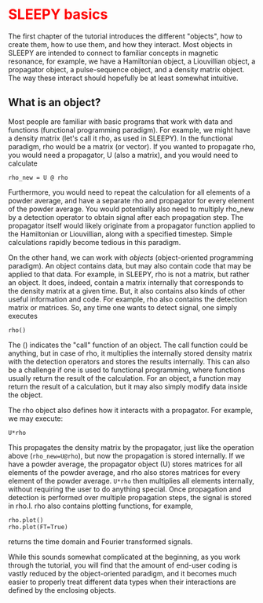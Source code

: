 # <font color="red">SLEEPY basics</font>

The first chapter of the tutorial introduces the different "objects", how to create them, how to use them, and how they interact. Most objects in SLEEPY are intended to connect to familiar concepts in magnetic resonance, for example, we have a Hamiltonian object, a Liouvillian object, a propagator object, a pulse-sequence object, and a density matrix object. The way these interact should hopefully be at least somewhat intuitive.

## What is an object?
Most people are familiar with basic programs that work with data and functions (functional programming paradigm). For example, we might have a density matrix (let's call it rho, as used in SLEEPY). In the functional paradigm, rho would be a matrix (or vector). If you wanted to propagate rho, you would need a propagator, U (also a matrix), and you would need to calculate
```
rho_new = U @ rho
```
Furthermore, you would need to repeat the calculation for all elements of a powder average, and have a separate rho and propagator for every element of the powder average. You would potentially also need to multiply rho_new by a detection operator to obtain signal after each propagation step. The propagator itself would likely originate from a propagator function applied to the Hamiltonian or Liouvillian, along with a specified timestep. Simple calculations rapidly become tedious in this paradigm. 

On the other hand, we can work with *objects* (object-oriented programming paradigm). An object contains data, but may also contain code that may be applied to that data. For example, in SLEEPY, rho is not a matrix, but rather an object. It does, indeed, contain a matrix internally that corresponds to the density matrix at a given time. But, it also contains also kinds of other useful information and code. For example, rho also contains the detection matrix or matrices. So, any time one wants to detect signal, one simply executes
```
rho()
```
The () indicates the "call" function of an object. The call function could be anything, but in case of rho, it multiplies the internally stored density matrix with the detection operators and stores the results internally. This can also be a challenge if one is used to functional programming, where functions usually return the result of the calculation. For an object, a function may return the result of a calculation, but it may also simply modify data inside the object. 

The rho object also defines how it interacts with a propagator. For example, we may execute:
```
U*rho
```
This propagates the density matrix by the propagator, just like the operation above (`rho_new=U@rho`), but now the propagation is stored internally. If we have a powder average, the propagator object (U) stores matrices for all elements of the powder average, and rho also stores matrices for every element of the powder average. `U*rho` then multiplies all elements internally, without requiring the user to do anything special. Once propagation and detection is performed over multiple propagation steps, the signal is stored in rho.I. rho also contains plotting functions, for example,
```
rho.plot()
rho.plot(FT=True)
```
returns the time domain and Fourier transformed signals.

While this sounds somewhat complicated at the beginning, as you work through the tutorial, you will find that the amount of end-user coding is vastly reduced by the object-oriented paradigm, and it becomes much easier to properly treat different data types when their interactions are defined by the enclosing objects.